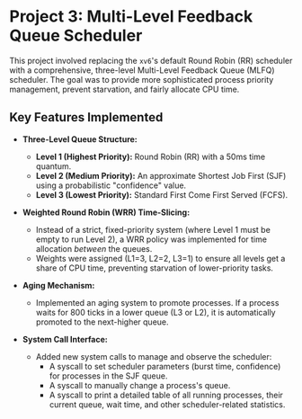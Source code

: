 # Project 3: Multi-Level Feedback Queue Scheduler

This project involved replacing the `xv6`'s default Round Robin (RR) scheduler with a comprehensive, three-level Multi-Level Feedback Queue (MLFQ) scheduler. The goal was to provide more sophisticated process priority management, prevent starvation, and fairly allocate CPU time.

## Key Features Implemented

* **Three-Level Queue Structure:**
    * **Level 1 (Highest Priority):** Round Robin (RR) with a 50ms time quantum.
    * **Level 2 (Medium Priority):** An approximate Shortest Job First (SJF) using a probabilistic "confidence" value.
    * **Level 3 (Lowest Priority):** Standard First Come First Served (FCFS).

* **Weighted Round Robin (WRR) Time-Slicing:**
    * Instead of a strict, fixed-priority system (where Level 1 must be empty to run Level 2), a WRR policy was implemented for time allocation *between* the queues.
    * Weights were assigned (L1=3, L2=2, L3=1) to ensure all levels get a share of CPU time, preventing starvation of lower-priority tasks.

* **Aging Mechanism:**
    * Implemented an aging system to promote processes. If a process waits for 800 ticks in a lower queue (L3 or L2), it is automatically promoted to the next-higher queue.

* **System Call Interface:**
    * Added new system calls to manage and observe the scheduler:
        * A syscall to set scheduler parameters (burst time, confidence) for processes in the SJF queue.
        * A syscall to manually change a process's queue.
        * A syscall to print a detailed table of all running processes, their current queue, wait time, and other scheduler-related statistics.
